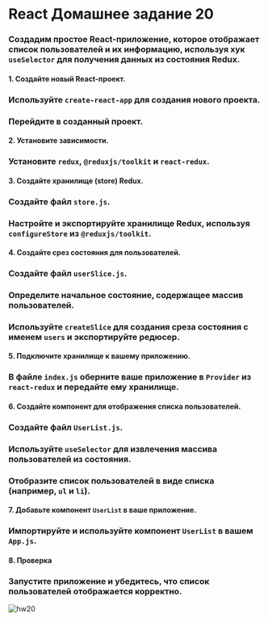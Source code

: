 # React Домашнее задание 20

### Создадим простое React-приложение, которое отображает список пользователей и их информацию, используя хук `useSelector` для получения данных из состояния Redux.
#### 1. Создайте новый React-проект.


### Используйте `create-react-app` для создания нового проекта.
### Перейдите в созданный проект.
#### 2. Установите зависимости.


### Установите `redux`, `@reduxjs/toolkit` и `react-redux`.
#### 3. Создайте хранилище (store) Redux.


### Создайте файл `store.js`.
### Настройте и экспортируйте хранилище Redux, используя `configureStore` из `@reduxjs/toolkit`.
#### 4. Создайте срез состояния для пользователей.


### Создайте файл `userSlice.js`.
### Определите начальное состояние, содержащее массив пользователей.
### Используйте `createSlice` для создания среза состояния с именем `users` и экспортируйте редюсер.
#### 5. Подключите хранилище к вашему приложению.


### В файле `index.js` оберните ваше приложение в `Provider` из `react-redux` и передайте ему хранилище.
#### 6. Создайте компонент для отображения списка пользователей.


### Создайте файл `UserList.js`.
### Используйте `useSelector` для извлечения массива пользователей из состояния.
### Отобразите список пользователей в виде списка (например, `ul` и `li`).
#### 7. Добавьте компонент `UserList` в ваше приложение.


### Импортируйте и используйте компонент `UserList` в вашем `App.js`.
#### 8. Проверка

### Запустите приложение и убедитесь, что список пользователей отображается корректно.

![hw20](https://lh7-eu.googleusercontent.com/docsz/AD_4nXcRmx-oeUtOy0vSNEFv9vmD3h-meuy2bqrXcWbSqsklWbFNaQtU1I2lguUpvjusHiU7AwtY_kGRureUEsaPW9xDKnM32or7px_uGAm90a794az2aNTeeYJbFRHlY_qtNMpr4VgZbJ5yn1b2W5QoqUE_AI9S?key=w5n61Z1xeLCLSisNDm5Nkw)


